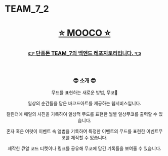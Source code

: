 # TEAM_7_2

<h1 align="center"><strong><a href="https://moodbarcode.com"> ⭐️ MOOCO ⭐️ </h1>

<h3 align="center">👉 단풍톤 TEAM_7의 백엔드 레포지토리입니다. 👈</a></strong></h3>

<br>

<h3 align="center"> 😎 소개 😎 </h3>

<div align="center">
무드를 표현하는 새로운 방법, 무코🤍


일상의 순간들을 담은 바코드아트를 제공하는 웹서비스입니다.

캘린더에 매일의 사진을 기록하여 일상적 무드를 표현한 월별 일상무코를 출력할 수 있습니다.

혼자 혹은 여럿이 이벤트 속 앨범을 기록하여 특정한 이벤트의 무드를 표현한 이벤트무코를 제작할 수 있습니다.

제작한 큐알 코드 티켓이나 링크를 공유해 무코에 담긴 기록들을 보여줄 수 있습니다.

